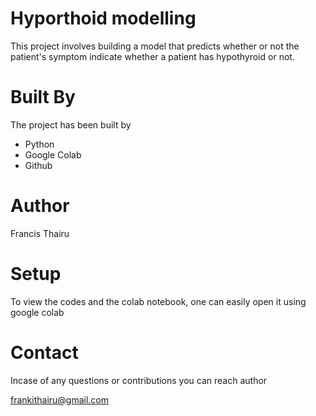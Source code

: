 
# Hyporthoid modelling

This project involves building a model that predicts whether or not the patient's symptom indicate whether a patient has hypothyroid or not.


# Built By

The project has been built by 

* Python
* Google Colab 
* Github


# Author

Francis Thairu

# Setup

To view the codes and the colab notebook, one can easily open it using google colab


# Contact

Incase of any questions or contributions you can reach author

frankithairu@gmail.com

